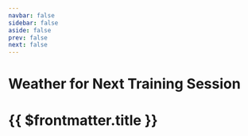 ```yaml
---
navbar: false
sidebar: false
aside: false
prev: false
next: false
---
```


# Weather for Next Training Session



<script setup>
import WeatherComponent from './WeatherComponent.vue'
</script>

# {{ $frontmatter.title }}

<WeatherComponent />

